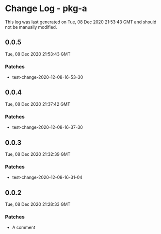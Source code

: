 # Change Log - pkg-a

This log was last generated on Tue, 08 Dec 2020 21:53:43 GMT and should not be manually modified.

## 0.0.5
Tue, 08 Dec 2020 21:53:43 GMT

### Patches

- test-change-2020-12-08-16-53-30

## 0.0.4
Tue, 08 Dec 2020 21:37:42 GMT

### Patches

- test-change-2020-12-08-16-37-30

## 0.0.3
Tue, 08 Dec 2020 21:32:39 GMT

### Patches

- test-change-2020-12-08-16-31-04

## 0.0.2
Tue, 08 Dec 2020 21:28:33 GMT

### Patches

- A comment

